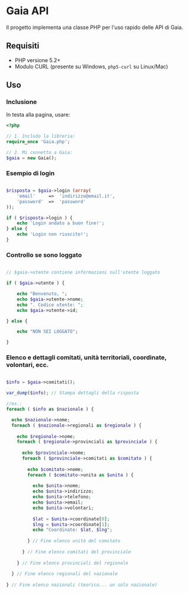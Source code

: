 # Gaia API

Il progetto implementa una classe PHP per l'uso rapido delle API di Gaia.

## Requisiti

* PHP versione 5.2+ 
* Modulo CURL (presente su Windows, `php5-curl` su Linux/Mac)

## Uso

### Inclusione 

In testa alla pagina, usare:

```php
<?php

// 1. Includo la libreria:
require_once 'Gaia.php';

// 2. Mi connetto a Gaia:
$gaia = new Gaia();
```

### Esempio di login

```php

$risposta = $gaia->login (array(
    'email'     =>  'indirizzo@email.it',
    'password'  =>  'password'
));

if ( $risposta->login ) {
    echo 'Login andato a buon fine!';
} else {
    echo 'Login non riuscito!';
}
```

### Controllo se sono loggato

```php

// $gaia->utente contiene informazioni sull'utente loggato

if ( $gaia->utente ) {

    echo "Benvenuto, ";
    echo $gaia->utente->nome;
    echo ". Codice utente: ";
    echo $gaia->utente->id;

} else {

    echo "NON SEI LOGGATO";

}

```


### Elenco e dettagli comitati, unità territoriali, coordinate, volontari, ecc.

```php

$info = $gaia->comitati();

var_dump($info); // Stampa dettagli della risposta

//es.:
foreach ( $info as $nazionale ) {

  echo $nazionale->nome;
  foreach ( $nazionale->regionali as $regionale ) {
  
    echo $regionale->nome;
    foreach ( $regionale->provinciali as $provinciale ) {
    
      echo $provinciale->nome;
      foreach ( $provinciale->comitati as $comitato ) {
      
        echo $comitato->nome;
        foreach ( $comitato->unita as $unita ) {
        
          echo $unita->nome;
          echo $unita->indirizzo;
          echo $unita->telefono;
          echo $unita->email;
          echo $unita->volontari;
          
          $lat = $unita->coordinate[0];
          $lng = $unita->coordinate[1];
          echo "Coordinate: $lat, $lng";
          
        } // Fine elenco unità del comitato
        
      } // Fine elenco comitati del provinciale
      
    } // Fine elenco provinciali del regionale
    
  } // Fine elenco regionali del nazionale
  
} // Fine elenco nazionali (teorico... un solo nazionale)

```

